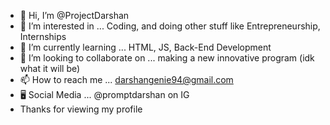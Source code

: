 - 👋 Hi, I’m @ProjectDarshan
- 👀 I’m interested in ... Coding, and doing other stuff like Entrepreneurship, Internships
- 🌱 I’m currently learning ... HTML, JS, Back-End Development
- 💞️ I’m looking to collaborate on ... making a new innovative program (idk what it will be)
- 📫 How to reach me ... darshangenie94@gmail.com
- 🖥️ Social Media ... @promptdarshan on IG
- Thanks for viewing my profile
<!---
ProjectDarshan/ProjectDarshan is a ✨ special ✨ repository because its `README.md` (this file) appears on your GitHub profile.
You can click the Preview link to take a look at your changes.
--->
